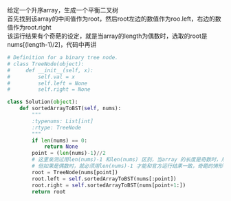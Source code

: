 给定一个升序array，生成一个平衡二叉树  
首先找到该array的中间值作为root，然后root左边的数值作为roo.left，右边的数值作为root.right  
该运行结果有个奇葩的设定，就是当array的length为偶数时，选取的root是nums[(length-1)/2]，代码中再讲

```python
# Definition for a binary tree node.
# class TreeNode(object):
#     def __init__(self, x):
#         self.val = x
#         self.left = None
#         self.right = None

class Solution(object):
    def sortedArrayToBST(self, nums):
        """
        :typenums: List[int]
        :rtype: TreeNode
        """
        if len(nums) == 0:
            return None
        point = (len(nums)-1)//2 
        # 这里亲测过用len(nums)-1 和len(nums) 区别，当array 的长度是奇数时，用哪一个都没有问题，
        # 但如果是偶数时，就必须用len(nums)-1 才能和官方运行结果一致，奇葩的情形
        root = TreeNode(nums[point])
        root.left = self.sortedArrayToBST(nums[:point])
        root.right = self.sortedArrayToBST(nums[point+1:])
        return root
```

